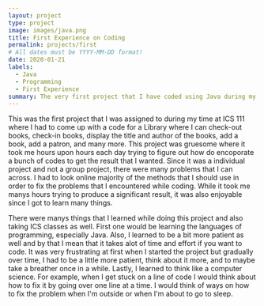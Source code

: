 ```yaml
---
layout: project
type: project
image: images/java.png
title: First Experience on Coding
permalink: projects/first
# All dates must be YYYY-MM-DD format!
date: 2020-01-21
labels:
  - Java
  - Programming
  - First Experience
summary: The very first project that I have coded using Java during my ICS 111 class.
---
```


<div class="ui small rounded images" src= "../images/code-example.png">

This was the first project that I was assigned to during my time at ICS 111 where I had to come up with a code for a Library where I can check-out books, check-in books, display the title and author of the books, add a book, add a patron, and many more. This project was gruesome where it took me hours upon hours each day trying to figure out how do encoporate a bunch of codes to get the result that I wanted. Since it was a individual project and not a group project, there were many problems that I can across. I had to look online majority of the methods that I should use in order to fix the problems that I encountered while coding. While it took me manys hours trying to produce a significant result, it was also enjoyable since I got to learn many things.

There were manys things that I learned while doing this project and also taking ICS classes as well. First one would be learning the languages of programming, especially Java. Also, I learned to be a bit more patient as well and by that I mean that it takes alot of time and effort if you want to code. It was very frustrating at first when I started the project but gradually over time, I had to be a little more patient, think about it more, and to maybe take a breather once in a while. Lastly, I learned to think like a computer science. For example, when I get stuck on a line of code I would think about how to fix it by going over one line at a time. I would think of ways on how to fix the problem when I'm outside or when I'm about to go to sleep. 

